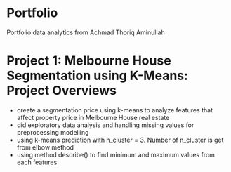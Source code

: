 # Portfolio
Portfolio data analytics from Achmad Thoriq Aminullah

# Project 1: Melbourne House Segmentation using K-Means: Project Overviews

* create a segmentation price using k-means to analyze features that affect property price in Melbourne House real estate
* did exploratory data analysis and handling missing values for preprocessing modelling
* using k-means prediction with n_cluster = 3. Number of n_cluster is get from elbow method
* using method describe() to find minimum and maximum values from each features
